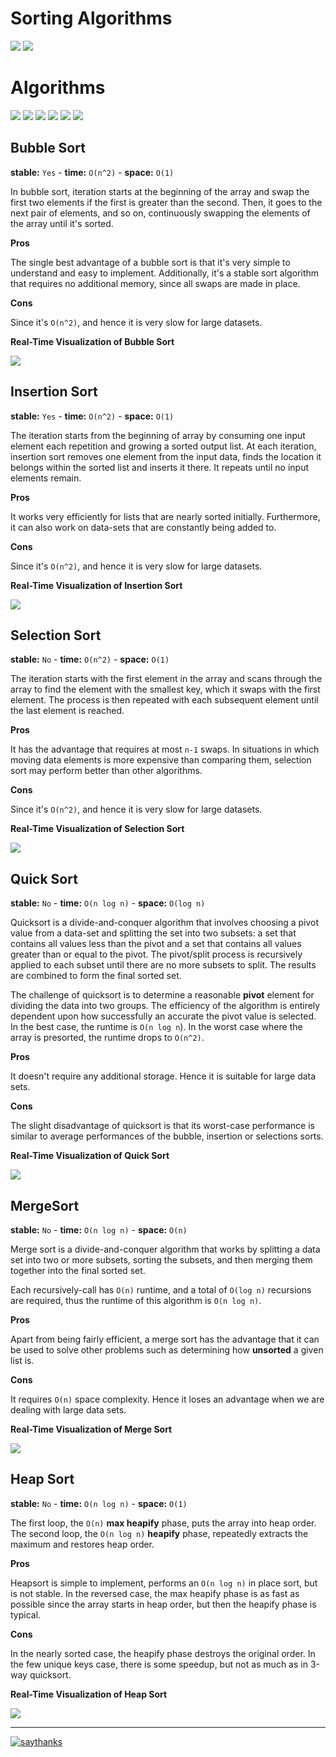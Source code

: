 # Sorting Algorithms

![](https://img.shields.io/badge/build-success-brightgreen.svg)
![](https://img.shields.io/badge/test-passing-brightgreen.svg)

# Algorithms

![](https://img.shields.io/badge/Bubble_Sort-✓-blue.svg)
![](https://img.shields.io/badge/Insertion_Sort-✓-blue.svg)
![](https://img.shields.io/badge/Selection_Sort-✓-blue.svg)
![](https://img.shields.io/badge/Quick_Sort-✓-blue.svg)
![](https://img.shields.io/badge/Merge_Sort-✓-blue.svg)
![](https://img.shields.io/badge/Heap_Sort-✓-blue.svg)

## Bubble Sort

**stable:** `Yes` - **time:** `O(n^2)` - **space:** `O(1)`

In bubble sort, iteration starts at the beginning of the array and swap the first two elements if the first is greater than the second. Then, it goes to the next pair of elements, and so on, continuously swapping the elements of the array until it's sorted.

**Pros**

The single best advantage of a bubble sort is that it's very simple to understand and easy to implement. Additionally, it's a stable sort algorithm that requires no additional memory, since all swaps are made in place.

**Cons**

Since it's `O(n^2)`, and hence it is very slow for large datasets.

**Real-Time Visualization of Bubble Sort**

![](Gifs/B_Sort.gif)

## Insertion Sort

**stable:** `Yes` - **time:** `O(n^2)` - **space:** `O(1)`

The iteration starts from the beginning of array by consuming one input element each repetition and growing a sorted output list. At each iteration, insertion sort removes one element from the input data, finds the location it belongs within the sorted list and inserts it there. It repeats until no input elements remain.

**Pros**

It works very efficiently for lists that are nearly sorted initially. Furthermore, it can also work on data-sets that are constantly being added to.

**Cons**

Since it's `O(n^2)`, and hence it is very slow for large datasets.

**Real-Time Visualization of Insertion Sort**

![](Gifs/I_Sort.gif)

## Selection Sort

**stable:** `No` - **time:** `O(n^2)` - **space:** `O(1)`

The iteration starts with the first element in the array and scans through the array to find the element with the smallest key, which it swaps with the first element. The process is then repeated with each subsequent element until the last element is reached.

**Pros**

It has the advantage that requires at most `n-1` swaps. In situations in which moving data elements is more expensive than comparing them, selection sort may perform better than other algorithms.

**Cons**

Since it's `O(n^2)`, and hence it is very slow for large datasets.


**Real-Time Visualization of Selection Sort**

![](Gifs/S_Sort.gif)

## Quick Sort

**stable:** `No` - **time:** `O(n log n)` - **space:** `O(log n)`

Quicksort is a divide-and-conquer algorithm that involves choosing a pivot value from a data-set and splitting the set into two subsets: a set that contains all values less than the pivot and a set that contains all values greater than or equal to the pivot. The pivot/split process is recursively applied to each subset until there are no more subsets to split. The results are combined to form the final sorted set.

The challenge of quicksort is to determine a reasonable **pivot** element for dividing the data into two groups. The efficiency of the algorithm is entirely dependent upon how successfully an accurate the pivot value is selected. In the best case, the runtime is `O(n log n`). In the worst case where the array is presorted, the runtime drops to `O(n^2)`.

**Pros**

It doesn't require any additional storage. Hence it is suitable for large data sets.

**Cons**

The slight disadvantage of quicksort is that its worst-case performance is similar to average performances of the bubble, insertion or selections sorts.


**Real-Time Visualization of Quick Sort**

![](Gifs/Q_Sort.gif)

## MergeSort

**stable:** `No` - **time:** `O(n log n)` - **space:** `O(n)`

Merge sort is a divide-and-conquer algorithm that works by splitting a data set into two or more subsets, sorting the subsets, and then merging them together into the final sorted set.

Each recursively-call has `O(n)` runtime, and a total of `O(log n)` recursions are required, thus the runtime of this algorithm is `O(n log n)`.

**Pros**

Apart from being fairly efficient, a merge sort has the advantage that it can be used to solve other problems such as determining how **unsorted** a given list is.

**Cons**

It requires `O(n)` space complexity. Hence it loses an advantage when we are dealing with large data sets.

**Real-Time Visualization of Merge Sort**

![](Gifs/M_Sort.gif)

## Heap Sort

**stable:** `No` - **time:** `O(n log n)` - **space:** `O(1)`

The first loop, the `O(n)` **max heapify** phase, puts the array into heap order. The second loop, the `O(n log n)` **heapify** phase, repeatedly extracts the maximum and restores heap order.

**Pros**

Heapsort is simple to implement, performs an `O(n log n)` in place sort, but is not stable. In the reversed case, the max heapify phase is as fast as possible since the array starts in heap order, but then the heapify phase is typical.

**Cons**

In the nearly sorted case, the heapify phase destroys the original order. In the few unique keys case, there is some speedup, but not as much as in 3-way quicksort.

**Real-Time Visualization of Heap Sort**

![](Gifs/H_Sort.gif)

----


[![saythanks](https://img.shields.io/badge/say-thanks-ff69b4.svg)](https://saythanks.io/to/imtusharsharma)

